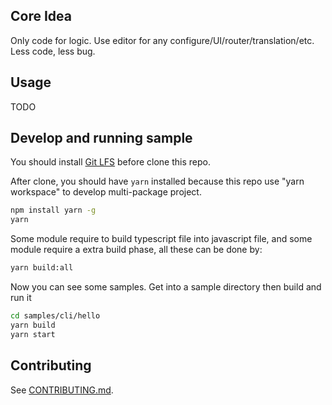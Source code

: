 ## Core Idea

Only code for logic. Use editor for any configure/UI/router/translation/etc. Less code, less bug.

## Usage

TODO

## Develop and running sample

You should install [Git LFS](https://git-lfs.github.com) before clone this repo.

After clone, you should have `yarn` installed because this repo use "yarn workspace" to develop multi-package project.

```bash
npm install yarn -g
yarn
```

Some module require to build typescript file into javascript file, and some module require a extra build phase, all these can be done by:

```bash
yarn build:all
```

Now you can see some samples. Get into a sample directory then build and run it

```bash
cd samples/cli/hello
yarn build
yarn start
```

## Contributing

See [CONTRIBUTING.md](CONTRIBUTING.md).
